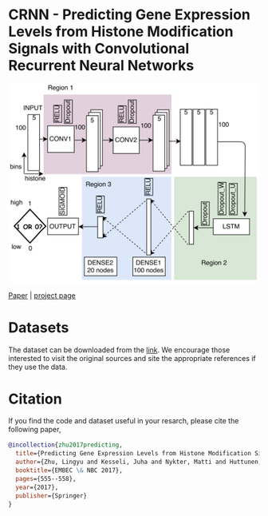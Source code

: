 # CRNN - Predicting Gene Expression Levels from Histone Modification Signals with Convolutional Recurrent Neural Networks
<img src="figures/crnn.png" width="800"/>

[Paper](https://link.springer.com/chapter/10.1007/978-981-10-5122-7_139) | [project page](https://ly-zhu.github.io/crnn)


# Datasets

The dataset can be downloaded from the [link](https://drive.google.com/uc?export=download&id=1fB3AGnluzaC8PijqTo67ES0WeFP5SBLQ). We encourage those interested to visit the original sources and site the appropriate references if they use the data.


# Citation
If you find the code and dataset useful in your resarch, please cite the following paper,
```bibtex 
@incollection{zhu2017predicting,
  title={Predicting Gene Expression Levels from Histone Modification Signals with Convolutional Recurrent Neural Networks},
  author={Zhu, Lingyu and Kesseli, Juha and Nykter, Matti and Huttunen, Heikki},
  booktitle={EMBEC \& NBC 2017},
  pages={555--558},
  year={2017},
  publisher={Springer}
}
```

